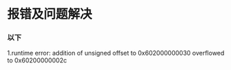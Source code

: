 # 报错及问题解决
### 以下
1.runtime error: addition of unsigned offset to 0x602000000030 overflowed to 0x60200000002c
